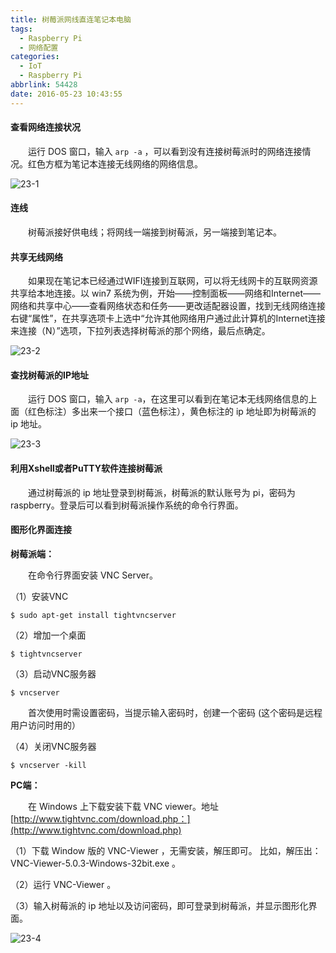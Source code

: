 ```yaml
---
title: 树莓派网线直连笔记本电脑
tags:
  - Raspberry Pi
  - 网络配置
categories:
  - IoT
  - Raspberry Pi
abbrlink: 54428
date: 2016-05-23 10:43:55
---
```


#### 查看网络连接状况

　　运行 DOS 窗口，输入 `arp -a` ，可以看到没有连接树莓派时的网络连接情况。红色方框为笔记本连接无线网络的网络信息。

<!--more-->

![23-1](http://fzy-blog.oss-cn-shenzhen.aliyuncs.com/2016/5/23-1.jpg)

#### 连线
　　树莓派接好供电线；将网线一端接到树莓派，另一端接到笔记本。

#### 共享无线网络

　　如果现在笔记本已经通过WIFI连接到互联网，可以将无线网卡的互联网资源共享给本地连接。以 win7 系统为例，开始——控制面板——网络和Internet——网络和共享中心——查看网络状态和任务——更改适配器设置，找到无线网络连接右键“属性”，在共享选项卡上选中“允许其他网络用户通过此计算机的Internet连接来连接（N）”选项，下拉列表选择树莓派的那个网络，最后点确定。

![23-2](http://fzy-blog.oss-cn-shenzhen.aliyuncs.com/2016/5/23-2.jpg)

#### 查找树莓派的IP地址

　　运行 DOS 窗口，输入 `arp -a`，在这里可以看到在笔记本无线网络信息的上面（红色标注）多出来一个接口（蓝色标注），黄色标注的 ip 地址即为树莓派的 ip 地址。

![23-3](http://fzy-blog.oss-cn-shenzhen.aliyuncs.com/2016/5/23-3.jpg)

#### 利用Xshell或者PuTTY软件连接树莓派

　　通过树莓派的 ip 地址登录到树莓派，树莓派的默认账号为 pi，密码为 raspberry。登录后可以看到树莓派操作系统的命令行界面。

#### 图形化界面连接

**树莓派端：**

　　在命令行界面安装 VNC Server。

（1）安装VNC

```shell
$ sudo apt-get install tightvncserver  
```

（2）增加一个桌面

```shell
$ tightvncserver  
```

（3）启动VNC服务器

```shell
$ vncserver
```

　　首次使用时需设置密码，当提示输入密码时，创建一个密码 (这个密码是远程用户访问时用的）

（4）关闭VNC服务器

```shell
$ vncserver -kill
```

**PC端：**

　　在 Windows 上下载安装下载 VNC viewer。地址[http://www.tightvnc.com/download.php：](http://www.tightvnc.com/download.php)

（1）下载 Window 版的 VNC-Viewer ，无需安装，解压即可。 比如，解压出：VNC-Viewer-5.0.3-Windows-32bit.exe 。

（2）运行 VNC-Viewer 。

（3）输入树莓派的 ip 地址以及访问密码，即可登录到树莓派，并显示图形化界面。

![23-4](http://fzy-blog.oss-cn-shenzhen.aliyuncs.com/2016/5/23-4.jpg)
